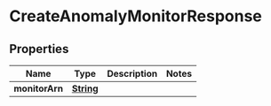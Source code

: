 

# CreateAnomalyMonitorResponse


## Properties

| Name | Type | Description | Notes |
|------------ | ------------- | ------------- | -------------|
|**monitorArn** | [**String**](String.md) |  |  |



